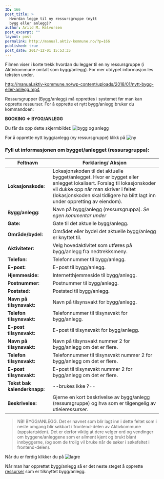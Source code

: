```yaml
---
ID: 166
post_title: >
  Hvordan legge til ny ressursgruppe (nytt
  bygg eller anlegg)?
author: Arild M. Halvorsen
post_excerpt: ""
layout: post
permalink: http://manual.aktiv-kommune.no/?p=166
published: true
post_date: 2017-12-01 15:53:35
---
```

Filmen viser i korte trekk hvordan du legger til en ny ressursgruppe (i Aktivkommune omtalt som bygg/anlegg). For mer utdypet informasjon les teksten under.

http://manual.aktiv-kommune.no/wp-content/uploads/2018/01/nytt-bygg-eller-anlegg.mp4

Ressursgrupper (Bygg/anlegg) må opprettes i systemet før man kan opprette ressurser. For å opprette et nytt bygg/anlegg bruker du kommandoen:

<strong>BOOKING => BYGG/ANLEGG</strong>

Du får da opp dette skjermbildet: 
![bygg og anlegg](http://manual.aktiv-kommune.no/wp-content/uploads/2017/12/skjermbildebyggoganlegg-1.png)

For å opprette nytt bygg/anlegg (ny ressursgruppe) klikk på
![ny](http://manual.aktiv-kommune.no/wp-content/uploads/2017/12/NY.png)

### Fyll ut informasjonen om bygget/anlegget (ressursgruppa):

<strong>Feltnavn</strong>| Forklaring/ Aksjon
-------------------------|--------------------------------------
**Lokasjonskode:** |Lokasjonskoden til det aktuelle bygget/anlegget. Hvor er bygget eller anlegget lokalisert. Forslag til lokasjonskoder vil dukke opp når man skriver i feltet (lokasjonskoden skal tidligere ha blitt lagt inn under oppretting av eiendom). 
**Bygg/anlegg:** |Navn på bygg/anlegg (ressursgruppa). <em>Se egen kommentar under</em>
**Gate:** |Gate til det aktuelle bygg/anlegg.
**Område/bydel:** |Området eller bydel det aktuelle bygg/anlegg er knyttet til.
**Aktiviteter:** |Velg hovedaktivitet som utføres på bygg/anlegg fra nedtrekksmeny.
**Telefon:** |Telefonnummer til bygg/anlegg.
**E-post:** |E-post til bygg/anlegg.
**Hjemmeside:** |Internetthjemmeside til bygg/anlegg.
**Postnummer:** |Postnummer til bygg/anlegg.
**Poststed:** |Poststed til bygg/anlegg.
**Navn på tilsynsvakt:** |Navn på tilsynsvakt for bygg/anlegg.
**Telefon tilsynsvakt:** |Telefonnummer til tilsynsvakt for bygg/anlegg.
**E-post tilsynsvakt:** |E-post til tilsynsvakt for bygg/anlegg.
**Navn på tilsynsvakt:** |Navn på tilsynsvakt nummer 2 for bygg/anlegg om det er flere.
**Telefon tilsynsvakt:** |Telefonnummer til tilsynsvakt nummer 2 for bygg/anlegg om det er flere.
**E-post tilsynsvakt:** |E-post til tilsynsvakt nummer 2 for bygg/anlegg om det er flere.
**Tekst bak kalenderknapp:** |        --brukes ikke ?--
**Beskrivelse:** |Gjerne en kort beskrivelse av bygg/anlegg (ressursgruppe) og hva som er tilgengelig av utleieressurser.

>NB! BYGG/ANLEGG. Det er navnet som blir lagt inn i dette feltet som i neste omgang blir søkbart i frontend-delen av Aktivkommune (oppstartsiden). Det er derfor viktig at dere velger ord og vendinger om byggene/anleggene som er allment kjent og brukt blant innbyggerne, (og som de trolig vil bruke når de søker i søkefeltet i frontend-delen).


Når du er ferdig klikker du på 
![lagre](http://manual.aktiv-kommune.no/wp-content/uploads/2017/12/lagre.png)

Når man har opprettet bygg/anlegg så er det neste steget å opprette [ressurser](http://manual.aktiv-kommune.no/?p=522) som er tilknyttet bygg/anlegg.